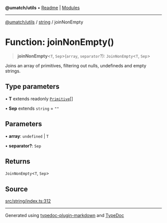 **@umatch/utils** • [Readme](../../index.md) \| [Modules](../../modules.md)

***

[@umatch/utils](../../modules.md) / [string](../index.md) / joinNonEmpty

# Function: joinNonEmpty()

> **joinNonEmpty**\<`T`, `Sep`\>(`array`, `separator`?): `JoinNonEmpty`\<`T`, `Sep`\>

Joins an array of primitives, filtering out nulls, undefineds and empty strings.

## Type parameters

• **T** extends readonly [`Primitive`](../../index/type-aliases/Primitive.md)[]

• **Sep** extends `string` = `""`

## Parameters

• **array**: `undefined` \| `T`

• **separator?**: `Sep`

## Returns

`JoinNonEmpty`\<`T`, `Sep`\>

## Source

[src/string/index.ts:312](https://github.com/umatch-oficial/utils/blob/c1935bc/src/string/index.ts#L312)

***

Generated using [typedoc-plugin-markdown](https://www.npmjs.com/package/typedoc-plugin-markdown) and [TypeDoc](https://typedoc.org/)
